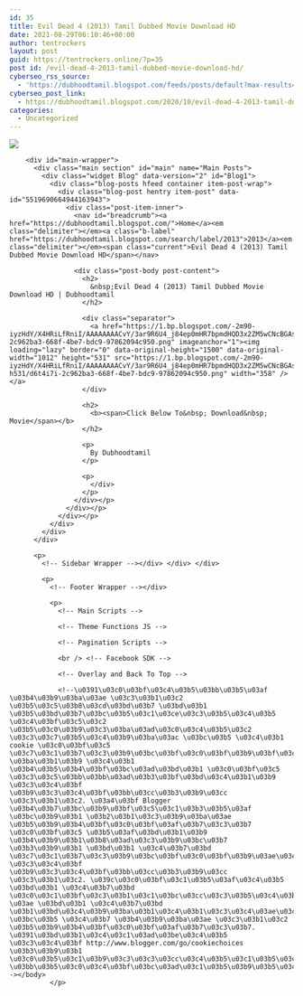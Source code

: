 ```yaml
---
id: 35
title: Evil Dead 4 (2013) Tamil Dubbed Movie Download HD
date: 2021-08-29T06:10:46+00:00
author: tentrockers
layout: post
guid: https://tentrockers.online/?p=35
post id: /evil-dead-4-2013-tamil-dubbed-movie-download-hd/
cyberseo_rss_source:
  - 'https://dubhoodtamil.blogspot.com/feeds/posts/default?max-results=150&start-index=1'
cyberseo_post_link:
  - https://dubhoodtamil.blogspot.com/2020/10/evil-dead-4-2013-tamil-dubbed-movie.html
categories:
  - Uncategorized
---
```

<div class="media_block">
  <img src="https://1.bp.blogspot.com/-2m90-iyzHdY/X4HRiLfRniI/AAAAAAAACvY/3ar9R6U4_j84ep0mHR7bpmdHQD3x2ZM5wCNcBGAsYHQ/s72-w358-h531-c/d6t4i7i-2c962ba3-668f-4be7-bdc9-97862094c950.png" class="media_thumbnail" />
</div>

  
<!-- Theme Options -->

<!-- Outer Wrapper --></p> 

<div id="outer-wrapper">
  <!-- Main Top Bar -->
  
  <!-- Header Wrapper -->
  
  <!-- Content Wrapper --></p> 
  
  <div class="row" id="content-wrapper">
    <div class="container">
      <div id="post-wrapper">
        <!-- Main Wrapper --></p> 
        
        <div id="main-wrapper">
          <div class="main section" id="main" name="Main Posts">
            <div class="widget Blog" data-version="2" id="Blog1">
              <div class="blog-posts hfeed container item-post-wrap">
                <div class="blog-post hentry item-post" data-id="5519690664944163943">
                  <div class="post-item-inner">
                    <nav id="breadcrumb"><a href="https://dubhoodtamil.blogspot.com/">Home</a><em class="delimiter"></em><a class="b-label" href="https://dubhoodtamil.blogspot.com/search/label/2013">2013</a><em class="delimiter"></em><span class="current">Evil Dead 4 (2013) Tamil Dubbed Movie Download HD</span></nav> 
                    
                    <div class="post-body post-content">
                      <h2>
                        &nbsp;Evil Dead 4 (2013) Tamil Dubbed Movie Download HD | Dubhoodtamil
                      </h2>
                      
                      <div class="separator">
                        <a href="https://1.bp.blogspot.com/-2m90-iyzHdY/X4HRiLfRniI/AAAAAAAACvY/3ar9R6U4_j84ep0mHR7bpmdHQD3x2ZM5wCNcBGAsYHQ/s1500/d6t4i7i-2c962ba3-668f-4be7-bdc9-97862094c950.png" imageanchor="1"><img loading="lazy" border="0" data-original-height="1500" data-original-width="1012" height="531" src="https://1.bp.blogspot.com/-2m90-iyzHdY/X4HRiLfRniI/AAAAAAAACvY/3ar9R6U4_j84ep0mHR7bpmdHQD3x2ZM5wCNcBGAsYHQ/w358-h531/d6t4i7i-2c962ba3-668f-4be7-bdc9-97862094c950.png" width="358" /></a>
                      </div>
                      
                      <h2>
                        <b><span>Click Below To&nbsp; Download&nbsp; Movie</span></b>
                      </h2>
                      
                      <p>
                        By Dubhoodtamil
                      </p>
                      
                      <p>
                        </div>
                      </p>
                    </div></p>
                  </div></p>
                </div></p>
              </div>
            </div>
          </div>
          
          <p>
            <!-- Sidebar Wrapper --></div> </div> </div> 
            
            <p>
              <!-- Footer Wrapper --></div> 
              
              <p>
                <!-- Main Scripts -->
                
                <!-- Theme Functions JS -->
                
                <!-- Pagination Scripts -->
                
                <br /> <!-- Facebook SDK -->
                
                <!-- Overlay and Back To Top -->
                
                <!--\u0391\u03c0\u03bf\u03c4\u03b5\u03bb\u03b5\u03af \u03b4\u03b9\u03ba\u03ae \u03c3\u03b1\u03c2 \u03b5\u03c5\u03b8\u03cd\u03bd\u03b7 \u03bd\u03b1 \u03b5\u03bd\u03b7\u03bc\u03b5\u03c1\u03ce\u03c3\u03b5\u03c4\u03b5 \u03c4\u03bf\u03c5\u03c2 \u03b5\u03c0\u03b9\u03c3\u03ba\u03ad\u03c0\u03c4\u03b5\u03c2 \u03c3\u03c7\u03b5\u03c4\u03b9\u03ba\u03ac \u03bc\u03b5 \u03c4\u03b1 cookie \u03c0\u03bf\u03c5 \u03c7\u03c1\u03b7\u03c3\u03b9\u03bc\u03bf\u03c0\u03bf\u03b9\u03bf\u03cd\u03bd\u03c4\u03b1\u03b9 \u03ba\u03b1\u03b9 \u03c4\u03b1 \u03b4\u03b5\u03b4\u03bf\u03bc\u03ad\u03bd\u03b1 \u03c0\u03bf\u03c5 \u03c3\u03c5\u03bb\u03bb\u03ad\u03b3\u03bf\u03bd\u03c4\u03b1\u03b9 \u03c3\u03c4\u03bf \u03b9\u03c3\u03c4\u03bf\u03bb\u03cc\u03b3\u03b9\u03cc \u03c3\u03b1\u03c2. \u03a4\u03bf Blogger \u03b4\u03b7\u03bc\u03b9\u03bf\u03c5\u03c1\u03b3\u03b5\u03af \u03bc\u03b9\u03b1 \u03b2\u03b1\u03c3\u03b9\u03ba\u03ae \u03b5\u03b9\u03b4\u03bf\u03c0\u03bf\u03af\u03b7\u03c3\u03b7 \u03c0\u03bf\u03c5 \u03b5\u03af\u03bd\u03b1\u03b9 \u03b4\u03b9\u03b1\u03b8\u03ad\u03c3\u03b9\u03bc\u03b7 \u03b3\u03b9\u03b1 \u03bd\u03b1 \u03c4\u03b7\u03bd \u03c7\u03c1\u03b7\u03c3\u03b9\u03bc\u03bf\u03c0\u03bf\u03b9\u03ae\u03c3\u03b5\u03c4\u03b5 \u03c3\u03c4\u03bf \u03b9\u03c3\u03c4\u03bf\u03bb\u03cc\u03b3\u03b9\u03cc \u03c3\u03b1\u03c2. \u039c\u03c0\u03bf\u03c1\u03b5\u03af\u03c4\u03b5 \u03bd\u03b1 \u03c4\u03b7\u03bd \u03c0\u03c1\u03bf\u03c3\u03b1\u03c1\u03bc\u03cc\u03c3\u03b5\u03c4\u03b5 \u03ae \u03bd\u03b1 \u03c4\u03b7\u03bd \u03b1\u03bd\u03c4\u03b9\u03ba\u03b1\u03c4\u03b1\u03c3\u03c4\u03ae\u03c3\u03b5\u03c4\u03b5 \u03bc\u03b5 \u03c4\u03b7 \u03b4\u03b9\u03ba\u03ae \u03c3\u03b1\u03c2 \u03b5\u03b9\u03b4\u03bf\u03c0\u03bf\u03af\u03b7\u03c3\u03b7. \u0391\u03bd\u03b1\u03c4\u03c1\u03ad\u03be\u03c4\u03b5 \u03c3\u03c4\u03bf http://www.blogger.com/go/cookiechoices \u03b3\u03b9\u03b1 \u03c0\u03b5\u03c1\u03b9\u03c3\u03c3\u03cc\u03c4\u03b5\u03c1\u03b5\u03c2 \u03bb\u03b5\u03c0\u03c4\u03bf\u03bc\u03ad\u03c1\u03b5\u03b9\u03b5\u03c2.--></body>
              </p>